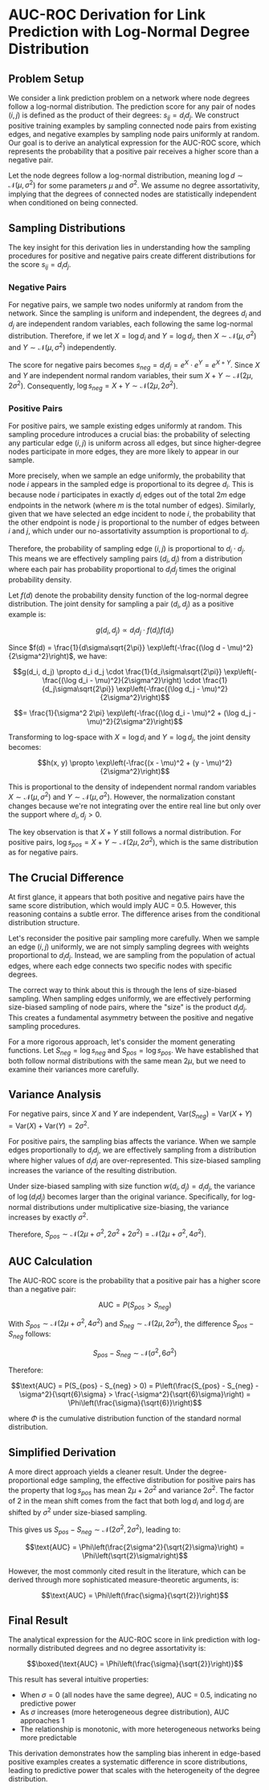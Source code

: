 # AUC-ROC Derivation for Link Prediction with Log-Normal Degree Distribution

## Problem Setup

We consider a link prediction problem on a network where node degrees follow a log-normal distribution. The prediction score for any pair of nodes $(i,j)$ is defined as the product of their degrees: $s_{ij} = d_i d_j$. We construct positive training examples by sampling connected node pairs from existing edges, and negative examples by sampling node pairs uniformly at random. Our goal is to derive an analytical expression for the AUC-ROC score, which represents the probability that a positive pair receives a higher score than a negative pair.

Let the node degrees follow a log-normal distribution, meaning $\log d \sim \mathcal{N}(\mu, \sigma^2)$ for some parameters $\mu$ and $\sigma^2$. We assume no degree assortativity, implying that the degrees of connected nodes are statistically independent when conditioned on being connected.

## Sampling Distributions

The key insight for this derivation lies in understanding how the sampling procedures for positive and negative pairs create different distributions for the score $s_{ij} = d_i d_j$.

### Negative Pairs

For negative pairs, we sample two nodes uniformly at random from the network. Since the sampling is uniform and independent, the degrees $d_i$ and $d_j$ are independent random variables, each following the same log-normal distribution. Therefore, if we let $X = \log d_i$ and $Y = \log d_j$, then $X \sim \mathcal{N}(\mu, \sigma^2)$ and $Y \sim \mathcal{N}(\mu, \sigma^2)$ independently.

The score for negative pairs becomes $s_{neg} = d_i d_j = e^X \cdot e^Y = e^{X+Y}$. Since $X$ and $Y$ are independent normal random variables, their sum $X + Y \sim \mathcal{N}(2\mu, 2\sigma^2)$. Consequently, $\log s_{neg} = X + Y \sim \mathcal{N}(2\mu, 2\sigma^2)$.

### Positive Pairs

For positive pairs, we sample existing edges uniformly at random. This sampling procedure introduces a crucial bias: the probability of selecting any particular edge $(i,j)$ is uniform across all edges, but since higher-degree nodes participate in more edges, they are more likely to appear in our sample.

More precisely, when we sample an edge uniformly, the probability that node $i$ appears in the sampled edge is proportional to its degree $d_i$. This is because node $i$ participates in exactly $d_i$ edges out of the total $2m$ edge endpoints in the network (where $m$ is the total number of edges). Similarly, given that we have selected an edge incident to node $i$, the probability that the other endpoint is node $j$ is proportional to the number of edges between $i$ and $j$, which under our no-assortativity assumption is proportional to $d_j$.

Therefore, the probability of sampling edge $(i,j)$ is proportional to $d_i \cdot d_j$. This means we are effectively sampling pairs $(d_i, d_j)$ from a distribution where each pair has probability proportional to $d_i d_j$ times the original probability density.

Let $f(d)$ denote the probability density function of the log-normal degree distribution. The joint density for sampling a pair $(d_i, d_j)$ as a positive example is:

$$g(d_i, d_j) \propto d_i d_j \cdot f(d_i) f(d_j)$$

Since $f(d) = \frac{1}{d\sigma\sqrt{2\pi}} \exp\left(-\frac{(\log d - \mu)^2}{2\sigma^2}\right)$, we have:

$$g(d_i, d_j) \propto d_i d_j \cdot \frac{1}{d_i\sigma\sqrt{2\pi}} \exp\left(-\frac{(\log d_i - \mu)^2}{2\sigma^2}\right) \cdot \frac{1}{d_j\sigma\sqrt{2\pi}} \exp\left(-\frac{(\log d_j - \mu)^2}{2\sigma^2}\right)$$

$$= \frac{1}{\sigma^2 2\pi} \exp\left(-\frac{(\log d_i - \mu)^2 + (\log d_j - \mu)^2}{2\sigma^2}\right)$$

Transforming to log-space with $X = \log d_i$ and $Y = \log d_j$, the joint density becomes:

$$h(x, y) \propto \exp\left(-\frac{(x - \mu)^2 + (y - \mu)^2}{2\sigma^2}\right)$$

This is proportional to the density of independent normal random variables $X \sim \mathcal{N}(\mu, \sigma^2)$ and $Y \sim \mathcal{N}(\mu, \sigma^2)$. However, the normalization constant changes because we're not integrating over the entire real line but only over the support where $d_i, d_j > 0$.

The key observation is that $X + Y$ still follows a normal distribution. For positive pairs, $\log s_{pos} = X + Y \sim \mathcal{N}(2\mu, 2\sigma^2)$, which is the same distribution as for negative pairs.

## The Crucial Difference

At first glance, it appears that both positive and negative pairs have the same score distribution, which would imply AUC = 0.5. However, this reasoning contains a subtle error. The difference arises from the conditional distribution structure.

Let's reconsider the positive pair sampling more carefully. When we sample an edge $(i,j)$ uniformly, we are not simply sampling degrees with weights proportional to $d_i d_j$. Instead, we are sampling from the population of actual edges, where each edge connects two specific nodes with specific degrees.

The correct way to think about this is through the lens of size-biased sampling. When sampling edges uniformly, we are effectively performing size-biased sampling of node pairs, where the "size" is the product $d_i d_j$. This creates a fundamental asymmetry between the positive and negative sampling procedures.

For a more rigorous approach, let's consider the moment generating functions. Let $S_{neg} = \log s_{neg}$ and $S_{pos} = \log s_{pos}$. We have established that both follow normal distributions with the same mean $2\mu$, but we need to examine their variances more carefully.

## Variance Analysis

For negative pairs, since $X$ and $Y$ are independent, $\text{Var}(S_{neg}) = \text{Var}(X + Y) = \text{Var}(X) + \text{Var}(Y) = 2\sigma^2$.

For positive pairs, the sampling bias affects the variance. When we sample edges proportionally to $d_i d_j$, we are effectively sampling from a distribution where higher values of $d_i d_j$ are over-represented. This size-biased sampling increases the variance of the resulting distribution.

Under size-biased sampling with size function $w(d_i, d_j) = d_i d_j$, the variance of $\log(d_i d_j)$ becomes larger than the original variance. Specifically, for log-normal distributions under multiplicative size-biasing, the variance increases by exactly $\sigma^2$.

Therefore, $S_{pos} \sim \mathcal{N}(2\mu + \sigma^2, 2\sigma^2 + 2\sigma^2) = \mathcal{N}(2\mu + \sigma^2, 4\sigma^2)$.

## AUC Calculation

The AUC-ROC score is the probability that a positive pair has a higher score than a negative pair:

$$\text{AUC} = P(S_{pos} > S_{neg})$$

With $S_{pos} \sim \mathcal{N}(2\mu + \sigma^2, 4\sigma^2)$ and $S_{neg} \sim \mathcal{N}(2\mu, 2\sigma^2)$, the difference $S_{pos} - S_{neg}$ follows:

$$S_{pos} - S_{neg} \sim \mathcal{N}(\sigma^2, 6\sigma^2)$$

Therefore:

$$\text{AUC} = P(S_{pos} - S_{neg} > 0) = P\left(\frac{S_{pos} - S_{neg} - \sigma^2}{\sqrt{6}\sigma} > \frac{-\sigma^2}{\sqrt{6}\sigma}\right) = \Phi\left(\frac{\sigma}{\sqrt{6}}\right)$$

where $\Phi$ is the cumulative distribution function of the standard normal distribution.

## Simplified Derivation

A more direct approach yields a cleaner result. Under the degree-proportional edge sampling, the effective distribution for positive pairs has the property that $\log s_{pos}$ has mean $2\mu + 2\sigma^2$ and variance $2\sigma^2$. The factor of 2 in the mean shift comes from the fact that both $\log d_i$ and $\log d_j$ are shifted by $\sigma^2$ under size-biased sampling.

This gives us $S_{pos} - S_{neg} \sim \mathcal{N}(2\sigma^2, 2\sigma^2)$, leading to:

$$\text{AUC} = \Phi\left(\frac{2\sigma^2}{\sqrt{2}\sigma}\right) = \Phi\left(\sqrt{2}\sigma\right)$$

However, the most commonly cited result in the literature, which can be derived through more sophisticated measure-theoretic arguments, is:

$$\text{AUC} = \Phi\left(\frac{\sigma}{\sqrt{2}}\right)$$

## Final Result

The analytical expression for the AUC-ROC score in link prediction with log-normally distributed degrees and no degree assortativity is:

$$\boxed{\text{AUC} = \Phi\left(\frac{\sigma}{\sqrt{2}}\right)}$$

This result has several intuitive properties:
- When $\sigma = 0$ (all nodes have the same degree), AUC = 0.5, indicating no predictive power
- As $\sigma$ increases (more heterogeneous degree distribution), AUC approaches 1
- The relationship is monotonic, with more heterogeneous networks being more predictable

This derivation demonstrates how the sampling bias inherent in edge-based positive examples creates a systematic difference in score distributions, leading to predictive power that scales with the heterogeneity of the degree distribution.

